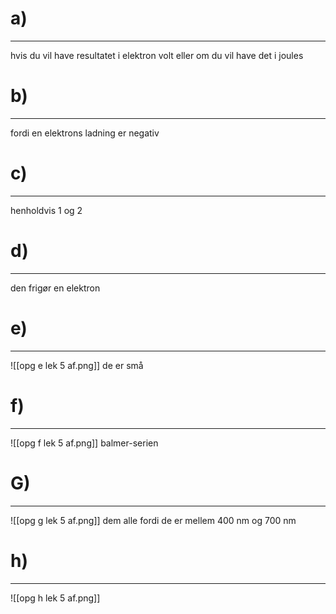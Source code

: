 # a)
---
hvis du vil have resultatet i elektron volt eller om du vil have det i joules
# b)
---
fordi en elektrons ladning er negativ
# c)
---
henholdvis 1 og 2
# d)
---
den frigør en elektron
# e)
---
![[opg e lek 5 af.png]]
de er små
# f)
---
![[opg f lek 5 af.png]]
balmer-serien
# G)
---
![[opg g lek 5 af.png]]
dem alle fordi de er mellem 400 nm og 700 nm
# h)
---
![[opg h lek 5 af.png]]

